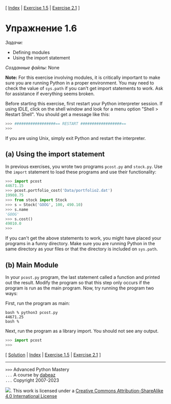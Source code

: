 \[ [Index](index.md) | [Exercise 1.5](ex1_5.md) | [Exercise 2.1](ex2_1.md) \]

# Упражнение 1.6

*Задачи:*

- Defining modules
- Using the import statement

*Созданные файлы:* None

**Note:**
For this exercise involving modules, it is
critically important to make sure you are running Python in a proper
environment.  You may need to check the value of `sys.path` if you 
can't get import statements to work.  Ask for assistance if everything
seems broken.

Before starting this exercise, first restart your Python interpreter session.  If using IDLE, click on
the shell window and look for a menu option "Shell > Restart Shell".   You should get a message like this:

```python
>>> ##################== RESTART ##################==
>>> 
```

If you are using Unix, simply exit Python and restart the interpreter.

## (a) Using the import statement

In previous exercises, you wrote two programs `pcost.py` and
`stock.py`.   Use the `import` statement to load these
programs and use their functionality:

```python
>>> import pcost
44671.15
>>> pcost.portfolio_cost('Data/portfolio2.dat')
19908.75
>>> from stock import Stock
>>> s = Stock('GOOG', 100, 490.10)
>>> s.name
'GOOG'
>>> s.cost()
49010.0
>>>
```

If you can't get the above statements to work, you might have placed
your programs in a funny directory.  Make sure you are running Python
in the same directory as your files or that the directory is included
on `sys.path`.


## (b) Main Module

In your `pcost.py` program, the last statement called a
function and printed out the result.  Modify the program so that this
step only occurs if the program is run as the main program.  Now,
try running the program two ways:

First, run the program as main:

```
bash % python3 pcost.py
44671.25
bash %
```

Next, run the program as a library import.  You should not see any
output.

```python
>>> import pcost
>>>
```

\[ [Solution](soln1_6.md) | [Index](index.md) | [Exercise 1.5](ex1_5.md) | [Exercise 2.1](ex2_1.md) \]

----
`>>>` Advanced Python Mastery  
`...` A course by [dabeaz](https://www.dabeaz.com)  
`...` Copyright 2007-2023  

![](https://i.creativecommons.org/l/by-sa/4.0/88x31.png). This work is licensed under a [Creative Commons Attribution-ShareAlike 4.0 International License](http://creativecommons.org/licenses/by-sa/4.0/)
